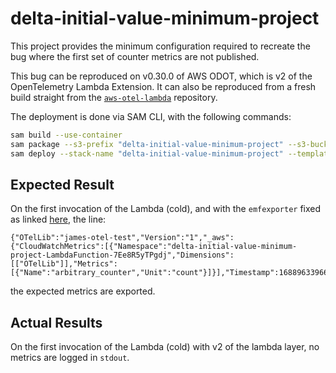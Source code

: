 # delta-initial-value-minimum-project

This project provides the minimum configuration required to recreate
the bug where the first set of counter metrics are not published.

This bug can be reproduced on v0.30.0 of AWS ODOT, which is v2 of the
OpenTelemetry Lambda Extension. It can also be reproduced from a fresh
build straight from the
[`aws-otel-lambda`](https://github.com/aws-observability/aws-otel-lambda)
repository.

The deployment is done via SAM CLI, with the following commands:

``` bash
sam build --use-container
sam package --s3-prefix "delta-initial-value-minimum-project" --s3-bucket "s3-bucket-name-here" --output-template-file packaged.yaml
sam deploy --stack-name "delta-initial-value-minimum-project" --template packaged.yaml --capabilities CAPABILITY_IAM --s3-prefix "sam-app" --s3-bucket "s3-bucket-name-here" --no-fail-on-empty-changeset
```

## Expected Result

On the first invocation of the Lambda (cold), and with the `emfexporter`
fixed as linked
[here](https://github.com/jameshi16/opentelemetry-collector-contrib),
the line:

``` text
{"OTelLib":"james-otel-test","Version":"1","_aws":{"CloudWatchMetrics":[{"Namespace":"delta-initial-value-minimum-project-LambdaFunction-7Ee8R5yTPgdj","Dimensions":[["OTelLib"]],"Metrics":[{"Name":"arbitrary_counter","Unit":"count"}]}],"Timestamp":1688963396605},"arbitrary_counter":1}
```

the expected metrics are exported.

## Actual Results

On the first invocation of the Lambda (cold) with v2 of the lambda
layer, no metrics are logged in `stdout`.
